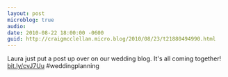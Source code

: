 ```yaml
---
layout: post
microblog: true
audio: 
date: 2010-08-22 18:00:00 -0600
guid: http://craigmcclellan.micro.blog/2010/08/23/t21880494990.html
---
```

Laura just put a post up over on our wedding blog.  It's all coming together! [bit.ly/cvJ7Uu](http://bit.ly/cvJ7Uu) #weddingplanning
